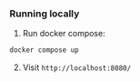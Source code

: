 ### Running locally
1. Run docker compose:
```bash
docker compose up
```
2. Visit `http://localhost:8080/`


